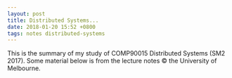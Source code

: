```yaml
---
layout: post
title: Distributed Systems...
date: 2018-01-20 15:52 +0800
tags: notes distributed-systems
---
```


This is the summary of my study of COMP90015 Distributed Systems (SM2 2017).
Some material below is from the lecture notes &copy; the University of Melbourne.